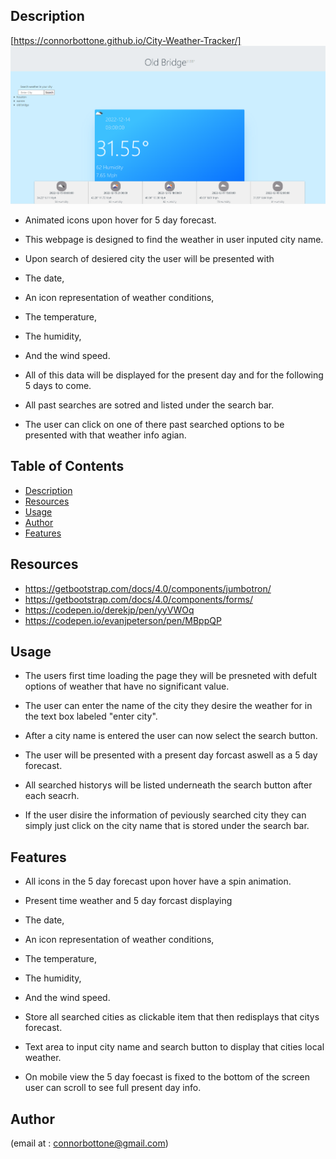 ## Description
 [https://connorbottone.github.io/City-Weather-Tracker/]
 ![Deployed Webpage](/asstes/images/weather.PNG)

- Animated icons upon hover for 5 day forecast. 

- This webpage is designed to find the weather in user inputed city name.

- Upon search of desiered city the user will be presented with
 - The date,
 - An icon representation of weather conditions,
 - The temperature,
 - The humidity,
 - And the wind speed.

- All of this data will be displayed for the present day and for the following 5 days to come.

- All past searches are sotred and listed under the search bar.

- The user can click on one of there past searched options to be presented with that weather info agian.


 

 
 
 
## Table of Contents
 
 
 
- [Description](#description)
- [Resources](#resources)
- [Usage](#usage)
- [Author](#author)
- [Features](#features)
 
 
 ## Resources
- https://getbootstrap.com/docs/4.0/components/jumbotron/
- https://getbootstrap.com/docs/4.0/components/forms/
- https://codepen.io/derekjp/pen/yyVWOq
- https://codepen.io/evanjpeterson/pen/MBppQP

 
 
## Usage
- The users first time loading the page they will be presneted with defult options of weather that have no significant value.

- The user can enter the name of the city they desire the weather for in the text box labeled "enter city". 

- After a city name is entered the user can now select the search button.

- The user will be presented with a present day forcast aswell as a 5 day forecast.

- All searched historys will be listed underneath the search button after each seacrh.

- If the user disire the information of peviously searched city they can simply just click on the city name that is stored under the search bar.

 
 

 
 
## Features
 - All icons in the 5 day forecast upon hover have a spin animation.

 - Present time weather and 5 day forcast displaying

 - The date,

 - An icon representation of weather conditions,

 - The temperature,

 - The humidity,

 - And the wind speed.

 - Store all searched cities as clickable item that then redisplays that citys forecast.

 - Text area to input city name and search button to display that cities local weather.
- On mobile view the 5 day foecast is fixed to the bottom of the screen user can scroll to see full present day info.
 
## Author
(email at : connorbottone@gmail.com)

